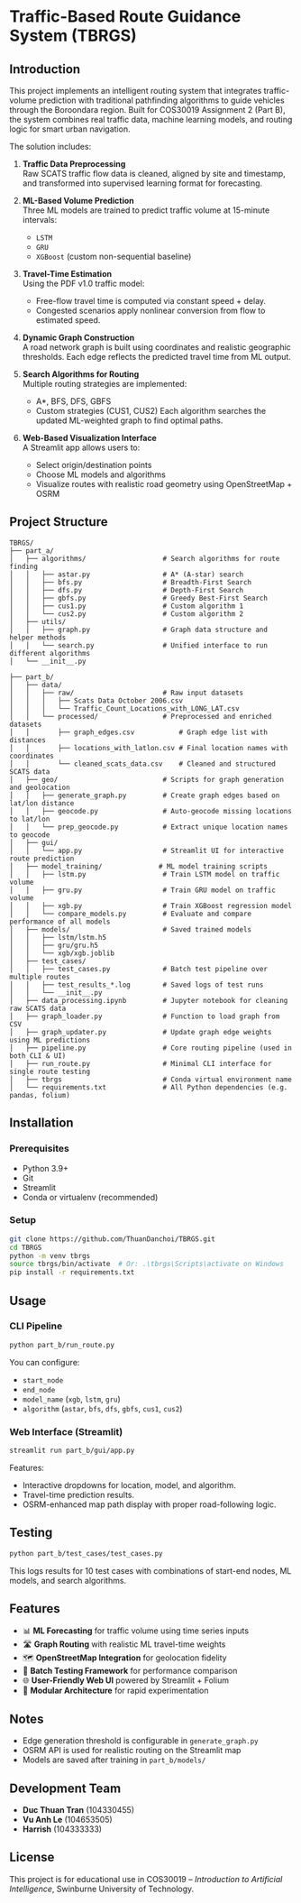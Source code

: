 # Traffic-Based Route Guidance System (TBRGS)

## Introduction

This project implements an intelligent routing system that integrates traffic-volume prediction with traditional pathfinding algorithms to guide vehicles through the Boroondara region. Built for COS30019 Assignment 2 (Part B), the system combines real traffic data, machine learning models, and routing logic for smart urban navigation.

The solution includes:

1. **Traffic Data Preprocessing**  
   Raw SCATS traffic flow data is cleaned, aligned by site and timestamp, and transformed into supervised learning format for forecasting.

2. **ML-Based Volume Prediction**  
   Three ML models are trained to predict traffic volume at 15-minute intervals:
   - `LSTM`
   - `GRU`
   - `XGBoost` (custom non-sequential baseline)

3. **Travel-Time Estimation**  
   Using the PDF v1.0 traffic model:
   - Free-flow travel time is computed via constant speed + delay.
   - Congested scenarios apply nonlinear conversion from flow to estimated speed.

4. **Dynamic Graph Construction**  
   A road network graph is built using coordinates and realistic geographic thresholds. Each edge reflects the predicted travel time from ML output.

5. **Search Algorithms for Routing**  
   Multiple routing strategies are implemented:
   - A*, BFS, DFS, GBFS
   - Custom strategies (CUS1, CUS2)
   Each algorithm searches the updated ML-weighted graph to find optimal paths.

6. **Web-Based Visualization Interface**  
   A Streamlit app allows users to:
   - Select origin/destination points
   - Choose ML models and algorithms
   - Visualize routes with realistic road geometry using OpenStreetMap + OSRM

## Project Structure

```
TBRGS/
├── part_a/
│   ├── algorithms/                   # Search algorithms for route finding
│   │   ├── astar.py                  # A* (A-star) search
│   │   ├── bfs.py                    # Breadth-First Search
│   │   ├── dfs.py                    # Depth-First Search
│   │   ├── gbfs.py                   # Greedy Best-First Search
│   │   ├── cus1.py                   # Custom algorithm 1
│   │   └── cus2.py                   # Custom algorithm 2
│   ├── utils/
│   │   ├── graph.py                  # Graph data structure and helper methods
│   │   └── search.py                 # Unified interface to run different algorithms
│   └── __init__.py

├── part_b/
│   ├── data/
│   │   ├── raw/                      # Raw input datasets
│   │   │   ├── Scats Data October 2006.csv
│   │   │   └── Traffic_Count_Locations_with_LONG_LAT.csv
│   │   └── processed/                # Preprocessed and enriched datasets
│   │       ├── graph_edges.csv           # Graph edge list with distances
│   │       ├── locations_with_latlon.csv # Final location names with coordinates
│   │       └── cleaned_scats_data.csv    # Cleaned and structured SCATS data
│   ├── geo/                          # Scripts for graph generation and geolocation
│   │   ├── generate_graph.py         # Create graph edges based on lat/lon distance
│   │   ├── geocode.py                # Auto-geocode missing locations to lat/lon
│   │   └── prep_geocode.py           # Extract unique location names to geocode
│   ├── gui/
│   │   └── app.py                    # Streamlit UI for interactive route prediction
│   ├── model_training/              # ML model training scripts
│   │   ├── lstm.py                   # Train LSTM model on traffic volume
│   │   ├── gru.py                    # Train GRU model on traffic volume
│   │   ├── xgb.py                    # Train XGBoost regression model
│   │   └── compare_models.py         # Evaluate and compare performance of all models
│   ├── models/                       # Saved trained models
│   │   ├── lstm/lstm.h5
│   │   ├── gru/gru.h5
│   │   └── xgb/xgb.joblib
│   ├── test_cases/
│   │   ├── test_cases.py             # Batch test pipeline over multiple routes
│   │   ├── test_results_*.log        # Saved logs of test runs
│   │   └── __init__.py
│   ├── data_processing.ipynb         # Jupyter notebook for cleaning raw SCATS data
│   ├── graph_loader.py               # Function to load graph from CSV
│   ├── graph_updater.py              # Update graph edge weights using ML predictions
│   ├── pipeline.py                   # Core routing pipeline (used in both CLI & UI)
│   ├── run_route.py                  # Minimal CLI interface for single route testing
│   ├── tbrgs                         # Conda virtual environment name
│   └── requirements.txt              # All Python dependencies (e.g. pandas, folium)
```

## Installation

### Prerequisites
- Python 3.9+
- Git
- Streamlit
- Conda or virtualenv (recommended)

### Setup

```bash
git clone https://github.com/ThuanDanchoi/TBRGS.git
cd TBRGS
python -m venv tbrgs
source tbrgs/bin/activate  # Or: .\tbrgs\Scripts\activate on Windows
pip install -r requirements.txt
```

## Usage

### CLI Pipeline

```bash
python part_b/run_route.py
```

You can configure:
- `start_node`
- `end_node`
- `model_name` (`xgb`, `lstm`, `gru`)
- `algorithm` (`astar`, `bfs`, `dfs`, `gbfs`, `cus1`, `cus2`)

### Web Interface (Streamlit)

```bash
streamlit run part_b/gui/app.py
```

Features:
- Interactive dropdowns for location, model, and algorithm.
- Travel-time prediction results.
- OSRM-enhanced map path display with proper road-following logic.

## Testing

```bash
python part_b/test_cases/test_cases.py
```

This logs results for 10 test cases with combinations of start-end nodes, ML models, and search algorithms.

## Features

- 📊 **ML Forecasting** for traffic volume using time series inputs
- 🛣️ **Graph Routing** with realistic ML travel-time weights
- 🗺️ **OpenStreetMap Integration** for geolocation fidelity
- 🧪 **Batch Testing Framework** for performance comparison
- 🌐 **User-Friendly Web UI** powered by Streamlit + Folium
- 🔧 **Modular Architecture** for rapid experimentation

## Notes

- Edge generation threshold is configurable in `generate_graph.py`
- OSRM API is used for realistic routing on the Streamlit map
- Models are saved after training in `part_b/models/`

## Development Team

- **Duc Thuan Tran** (104330455)
- **Vu Anh Le** (104653505)
- **Harrish** (104333333)

## License

This project is for educational use in COS30019 – *Introduction to Artificial Intelligence*, Swinburne University of Technology.
